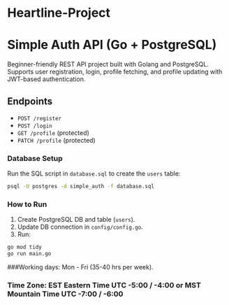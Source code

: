 # Heartline-Project

# Simple Auth API (Go + PostgreSQL)

Beginner-friendly REST API project built with Golang and PostgreSQL.
Supports user registration, login, profile fetching, and profile updating with JWT-based authentication.

## Endpoints
- `POST /register`
- `POST /login`
- `GET /profile` (protected)
- `PATCH /profile` (protected)

### Database Setup
Run the SQL script in `database.sql` to create the `users` table:
```bash
psql -U postgres -d simple_auth -f database.sql
```
### How to Run
1. Create PostgreSQL DB and table (`users`).
2. Update DB connection in `config/config.go`.
3. Run:
```bash
go mod tidy
go run main.go
```


###Working days: Mon - Fri (35-40 hrs per week). 
### Time Zone: EST Eastern Time	UTC -5:00 / -4:00 or MST Mountain Time	UTC -7:00 / -6:00






